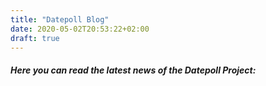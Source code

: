 ```yaml
---
title: "Datepoll Blog"
date: 2020-05-02T20:53:22+02:00
draft: true
---
```


<h5>Here you can read the latest news of the Datepoll Project:</h5>
<br>